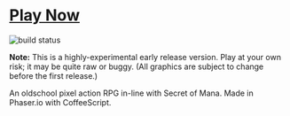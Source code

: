 # [Play Now](http://ashes999.github.io/soe)

![build status](https://travis-ci.org/ashes999/soe.svg?branch=master)

**Note:** This is a highly-experimental early release version. Play at your own risk; it may be quite raw or buggy. (All graphics are subject to change before the first release.)

An oldschool pixel action RPG in-line with Secret of Mana. Made in Phaser.io with CoffeeScript.
